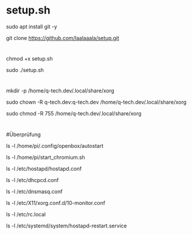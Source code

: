 # setup.sh
sudo apt install git -y

git clone https://github.com/laalaaala/setup.git
#
chmod +x setup.sh

sudo ./setup.sh
#

mkdir -p /home/q-tech.dev/.local/share/xorg

sudo chown -R q-tech.dev:q-tech.dev /home/q-tech.dev/.local/share/xorg

sudo chmod -R 755 /home/q-tech.dev/.local/share/xorg

#
#Überprüfung

ls -l /home/pi/.config/openbox/autostart

ls -l /home/pi/start_chromium.sh

ls -l /etc/hostapd/hostapd.conf

ls -l /etc/dhcpcd.conf

ls -l /etc/dnsmasq.conf

ls -l /etc/X11/xorg.conf.d/10-monitor.conf

ls -l /etc/rc.local

ls -l /etc/systemd/system/hostapd-restart.service

